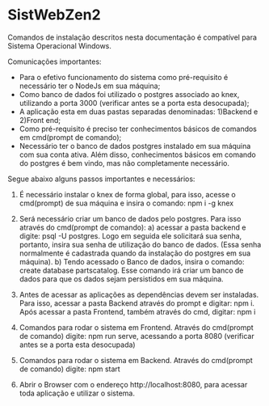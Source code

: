 # SistWebZen2

Comandos de instalação descritos nesta documentação é compatível para Sistema Operacional Windows.

Comunicações importantes:
- Para o efetivo funcionamento do sistema como pré-requisito é necessário ter o NodeJs em sua máquina;
- Como banco de dados foi utilizado o postgres associado ao knex, utilizando a porta 3000 (verificar antes se a porta esta desocupada);
- A aplicação esta em duas pastas separadas denominadas: 1)Backend e 2)Front end;
- Como pré-requisito é preciso ter conhecimentos básicos de comandos em cmd(prompt de comando);
- Necessário ter o banco de dados postgres instalado em sua máquina com sua conta ativa. Além disso, conhecimentos básicos em comando do postgres é bem vindo, mas não completamente necessário.

Segue abaixo alguns passos importantes e necessários:

1. É necessário instalar o knex de forma global, para isso, acesse o cmd(prompt) de sua máquina e insira o comando: npm i -g knex

2. Será necessário criar um banco de dados pelo postgres. Para isso através do cmd(prompt de comando):
 a) acessar a pasta backend e digite: psql -U postgres. Logo em seguida ele solicitará sua senha, portanto, insira sua senha de utilização do banco de dados. (Essa senha normalmente é cadastrada quando da instalação do postgres em sua máquina).
 b) Tendo acessado o Banco de dados, insira o comando: create database partscatalog. Esse comando irá criar um banco de dados para que os dados sejam persistidos em sua máquina.

3. Antes de acessar as aplicações as dependências devem ser instaladas. Para isso, acessar a pasta Backend através do prompt e digitar: npm i. Após acessar a pasta Frontend, também através do cmd, digitar: npm i

4. Comandos para rodar o sistema em Frontend. Através do cmd(prompt de comando) digite: npm run serve, acessando a porta 8080 (verificar antes se a porta esta desocupada)

5. Comandos para rodar o sistema em Backend. Através do cmd(prompt de comando) digite: npm start

6. Abrir o Browser com o endereço http://localhost:8080, para acessar toda aplicação e utilizar o sistema.
